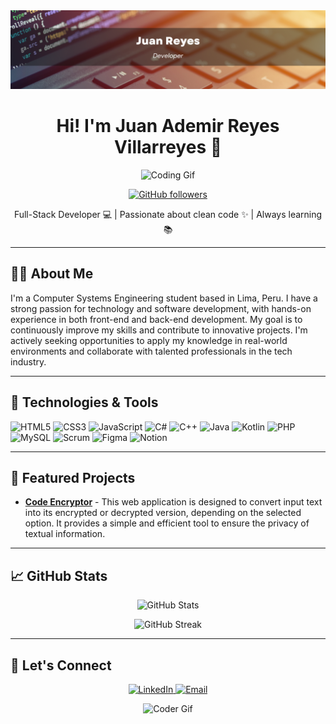<img src="assets/Black Colorful Simple Futuristic Linkedin Banner.png" alt="banner" >
<h1 align="center">Hi! I'm Juan Ademir Reyes Villarreyes 👋</h1>
<p align="center">
  <img src="https://i.giphy.com/media/v1.Y2lkPTc5MGI3NjExZXJxZ2E2eWMxMmZnYml0dzhhbGp1bTg4MnJjYXYyeDgxMDBpamgxcSZlcD12MV9pbnRlcm5hbF9naWZfYnlfaWQmY3Q9cw/tyImHKVcZxuJq/giphy.gif" width="200" alt="Coding Gif">
</p>

<p align="center">
  <a href="https://github.com/Jhonrv1998">
    <img src="https://img.shields.io/github/followers/Jhonrv1998?label=Followers&style=social" alt="GitHub followers">
  </a>
</p>

<p align="center">
  Full-Stack Developer 💻 | Passionate about clean code ✨ | Always learning 📚
</p>

---

## 👨‍💻 About Me

I'm a Computer Systems Engineering student based in Lima, Peru. I have a strong passion for technology and software development, with hands-on experience in both front-end and back-end development. My goal is to continuously improve my skills and contribute to innovative projects. I'm actively seeking opportunities to apply my knowledge in real-world environments and collaborate with talented professionals in the tech industry.

---

## 🚀 Technologies & Tools

![HTML5](https://img.shields.io/badge/-HTML5-E34F26?style=flat-square&logo=html5&logoColor=white)
![CSS3](https://img.shields.io/badge/-CSS3-1572B6?style=flat-square&logo=css3&logoColor=white)
![JavaScript](https://img.shields.io/badge/-JavaScript-F7DF1E?style=flat-square&logo=javascript&logoColor=black)
![C#](https://img.shields.io/badge/-C%23-239120?style=flat-square&logo=c-sharp&logoColor=white)
![C++](https://img.shields.io/badge/-C++-00599C?style=flat-square&logo=c%2B%2B&logoColor=white)
![Java](https://img.shields.io/badge/-Java-007396?style=flat-square&logo=java&logoColor=white)
![Kotlin](https://img.shields.io/badge/-Kotlin-0095D5?style=flat-square&logo=kotlin&logoColor=white)
![PHP](https://img.shields.io/badge/-PHP-777BB4?style=flat-square&logo=php&logoColor=white)
![MySQL](https://img.shields.io/badge/-MySQL-4479A1?style=flat-square&logo=mysql&logoColor=white)
![Scrum](https://img.shields.io/badge/-Scrum-6DB33F?style=flat-square&logo=scrum&logoColor=white)
![Figma](https://img.shields.io/badge/-Figma-F24E1E?style=flat-square&logo=figma&logoColor=white)
![Notion](https://img.shields.io/badge/-Notion-000000?style=flat-square&logo=notion&logoColor=white)

---

## 🌟 Featured Projects

- **[Code Encryptor](https://github.com/Jhonrv1998/EncriptadorDeCodigo)** - This web application is designed to convert input text into its encrypted or decrypted version, depending on the selected option. It provides a simple and efficient tool to ensure the privacy of textual information.

---

## 📈 GitHub Stats

<p align="center">
  <img src="https://github-readme-stats.vercel.app/api?username=Jhonrv1998&show_icons=true&theme=radical" alt="GitHub Stats">
</p>

<p align="center">
  <img src="https://github-readme-streak-stats.herokuapp.com/?user=Jhonrv1998&theme=radical" alt="GitHub Streak">
</p>

---

## 🤝 Let's Connect

<p align="center">
  <a href="https://www.linkedin.com/in/juan-reyes-villarreyes-a90808293/">
    <img src="https://img.shields.io/badge/-LinkedIn-0077B5?style=for-the-badge&logo=linkedin&logoColor=white" alt="LinkedIn">
  </a>
  <a href="mailto:juan.reyes.villarreyes@gmail.com">
    <img src="https://img.shields.io/badge/-Email-D14836?style=for-the-badge&logo=gmail&logoColor=white" alt="Email">
  </a>
</p>

<p align="center">
  <img src="https://media.giphy.com/media/26tn33aiTi1jkl6H6/giphy.gif" width="100" alt="Coder Gif">
</p>
